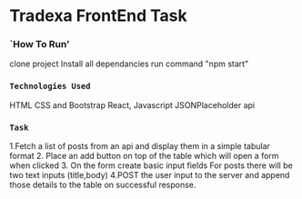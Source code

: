 # Tradexa FrontEnd Task

### `How To Run'
clone project
Install all dependancies
run command "npm start"

### `Technologies Used`
HTML
CSS and Bootstrap
React, Javascript
JSONPlaceholder api 

### `Task`
1.Fetch a list of posts from an api and display them in a simple tabular format
2. Place an add button on top of the table which will open a form when clicked
3. On the form create basic input fields 
For posts there will be two text inputs (title,body)
4.POST the user input to the server and append those details to the table on successful response.


